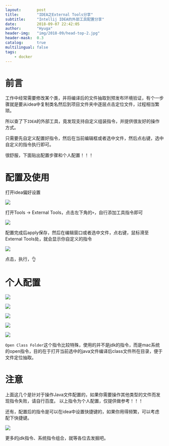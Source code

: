```yaml
---
layout:       post
title:        "IDEA之External Tools分享"
subtitle:     "Intellij IDEA的外部工具配置分享"
date:         2018-09-07 22:42:05
author:       "Hyuga"
header-img:   "img/2018-09/head-top-2.jpg"
header-mask:  0.3
catalog:      true
multilingual: false
tags:
    - docker
---
```


# 前言
工作中经常需要修改某个类，并将编译后的文件抽取到预发布环境验证，有个一步骤就是要从idea中复制类名然后到项目文件夹中逐层点击定位文件，过程相当繁琐。

所以查了下`IDEA`的外部工具，竟发现支持自定义组装指令，并提供很友好的操作方式。

只需要先自定义配置好指令，然后在当前编辑框或者选中文件，然后点右键，选中自定义的指令执行即可。

很舒服，下面贴出配置步骤和个人配置！！！

# 配置及使用
打开idea偏好设置

![](/img/2018-09/external-tools-1.png)

打开Tools -> External Tools，点击左下角的`+`，自行添加工具指令即可

![](/img/2018-09/external-tools-2.png)

配置完成后apply保存，然后在编辑窗口或者选中文件，点右键，鼠标滑至External Tools处，就会显示你自定义的指令

![](/img/2018-09/external-tools-3.png)

点击，执行，👌

# 个人配置
![](/img/2018-09/external-tools-4.png)

![](/img/2018-09/external-tools-5.png)

![](/img/2018-09/external-tools-6.png)

![](/img/2018-09/external-tools-7.png)

![](/img/2018-09/external-tools-8.png)

`Open Class Folder`这个指令比较特殊，使用的并不是jdk的指令，而是mac系统的open指令，目的在于打开当前选中的java文件编译后class文件所在目录，便于文件定位抽取。

# 注意
上面这几个是针对于操作Java文件配置的，如果你需要操作其他类型的文件而发现指令失败，请自行百度。
以上指令为个人配置，仅提供做参考！！！

还有，配置后的指令是可以在idea中设置快捷键的，如果你用得频繁，可以考虑配下快捷键。

![](/img/2018-09/external-tools-9.png)

更多的jdk指令、系统指令组合，就等各位去发掘吧。